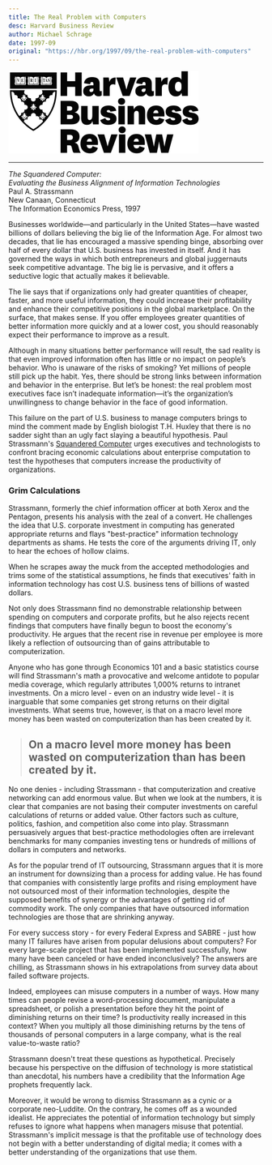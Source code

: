 ```yaml
---
title: The Real Problem with Computers
desc: Harvard Business Review
author: Michael Schrage
date: 1997-09
original: "https://hbr.org/1997/09/the-real-problem-with-computers"
---
```

![Harvard Business Review](./hbr_logo.svg)

---
  <p class="cite"><i>The Squandered Computer:<br/>
  Evaluating the Business Alignment of Information Technologies</i><br/>
  Paul A. Strassmann <br/>
  New Canaan, Connecticut<br/>
  The Information Economics Press, 1997 <br/></p>

Businesses worldwide&mdash;and particularly in the United
States&mdash;have wasted billions of dollars believing the big lie of
the Information Age. For almost two decades, that lie has encouraged a
massive spending binge, absorbing over half of every dollar that
U.S. business has invested in itself. And it has governed the ways in
which both entrepreneurs and global juggernauts seek competitive
advantage. The big lie is pervasive, and it offers a seductive logic
that actually makes it believable.

The lie says that if organizations only had greater quantities of
cheaper, faster, and more useful information, they could increase
their profitability and enhance their competitive positions in the
global marketplace. On the surface, that makes sense. If you offer
employees greater quantities of better information more quickly and at
a lower cost, you should reasonably expect their performance to
improve as a result.

Although in many situations better performance will result, the sad
reality is that even improved information often has little or no
impact on people&rsquo;s behavior. Who is unaware of the risks of
smoking? Yet millions of people still pick up the habit. Yes, there
should be strong links between information and behavior in the
enterprise. But let&rsquo;s be honest: the real problem most
executives face isn&rsquo;t inadequate information&mdash;it&rsquo;s
the organization&rsquo;s unwillingness to change behavior in the face
of good information.

This failure on the part of U.S. business to manage computers brings to
mind the comment made by English biologist T.H. Huxley that there is
no sadder sight than an ugly fact slaying a beautiful hypothesis. Paul
Strassmann's 
[Squandered Computer](http://www.strassmann.com/iep/squandered.html)
urges executives and technologists to confront bracing
economic calculations about enterprise computation to test the
hypotheses that computers increase the productivity of
organizations.

### Grim Calculations

Strassmann, formerly the chief information officer at both Xerox and
the Pentagon, presents his analysis with the zeal of a convert. He
challenges the idea that U.S. corporate investment in computing has
generated appropriate returns and flays "best-practice" information
technology departments as shams. He tests the core of the arguments
driving IT, only to hear the echoes of hollow claims.

When he scrapes away the muck from the accepted methodologies and
trims some of the statistical assumptions, he finds that executives'
faith in information technology has cost U.S. business tens of
billions of wasted dollars.

Not only does Strassmann find no demonstrable relationship between
spending on computers and corporate profits, but he also rejects
recent findings that computers have finally begun to boost the
economy's productivity. He argues that the recent rise in revenue per
employee is more likely a reflection of outsourcing than of gains
attributable to computerization.

Anyone who has gone through Economics 101 and a basic statistics
course will find Strassmann's math a provocative and welcome antidote
to popular media coverage, which regularly attributes 1,000% returns
to intranet investments. On a micro level - even on an industry wide
level - it is inarguable that some companies get strong returns on their
digital investments. What seems true, however, is that on a macro
level more money has been wasted on computerization than has been
created by it.

<blockquote class="blockquote text-center"><h2>
On a macro level more money has been wasted on computerization than has been
created by it.</h2>
</blockquote>

No one denies - including Strassmann - that computerization and creative
networking can add enormous value. But when we look at the numbers, it
is clear that companies are not basing their computer investments on
careful calculations of returns or added value. Other factors such as
culture, politics, fashion, and competition also come into play.
Strassmann persuasively argues that best-practice methodologies often
are irrelevant benchmarks for many companies investing tens or
hundreds of millions of dollars in computers and networks.

As for the popular trend of IT outsourcing, Strassmann argues that it
is more an instrument for downsizing than a process for adding value.
He has found that companies with consistently large profits and rising
employment have not outsourced most of their information technologies,
despite the supposed benefits of synergy or the advantages of getting
rid of commodity work. The only companies that have outsourced
information technologies are those that are shrinking anyway.

For every success story - for every Federal Express and SABRE - just how
many IT failures have arisen from popular delusions about computers?
For every large-scale project that has been implemented successfully,
how many have been canceled or have ended inconclusively?  The answers
are chilling, as Strassmann shows in his extrapolations from survey
data about failed software projects.

Indeed, employees can misuse computers in a number of ways. How many
times can people revise a word-processing document, manipulate a
spreadsheet, or polish a presentation before they hit the point of
diminishing returns on their time? Is productivity really increased in
this context? When you multiply all those diminishing returns by the
tens of thousands of personal computers in a large company, what is
the real value-to-waste ratio?

Strassmann doesn't treat these questions as hypothetical. Precisely
because his perspective on the diffusion of technology is more
statistical than anecdotal, his numbers have a credibility that the
Information Age prophets frequently lack.

Moreover, it would be wrong to dismiss Strassmann as a cynic or a
corporate neo-Luddite. On the contrary, he comes off as a wounded
idealist. He appreciates the potential of information technology but
simply refuses to ignore what happens when managers misuse that
potential. Strassmann's implicit message is that the profitable use of
technology does not begin with a better understanding of digital
media; it comes with a better understanding of the organizations that
use them.



